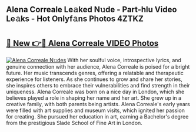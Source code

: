 ## Alena Correale Le𝚊ked N𝚞de - Part-hlu Video Le𝚊ks - Hot Onlyf𝚊ns Photos 4ZTKZ

# <h2><a href="http://ab8526.deff.icu/?id=Alena+Correale">🔗 New 👉🔴 Alena Correale VIDEO Photos</a></h2>

[![Alena Correale N𝚞des](https://i.imgur.com/rIISA9y.gif)](http://ab8526.deff.icu/?id=Alena+Correale)
With her soulful voice, introspective lyrics, and genuine connection with her audience, Alena Correale is poised for a bright future. Her music transcends genres, offering a relatable and therapeutic experience for listeners. As she continues to grow and share her stories, she inspires others to embrace their vulnerabilities and find strength in their uniqueness. Alena Correale was born on a nice day in London, which she believes played a role in shaping her name and her art. She grew up in a creative family, with both parents being artists. Alena Correale's early years were filled with art supplies and museum visits, which ignited her passion for creating. She pursued her education in art, earning a Bachelor's degree from the prestigious Slade School of Fine Art in London.
